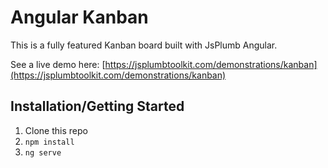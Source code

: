 # Angular Kanban 

This is a fully featured Kanban board built with JsPlumb Angular.

See a live demo here: [https://jsplumbtoolkit.com/demonstrations/kanban](https://jsplumbtoolkit.com/demonstrations/kanban)

## Installation/Getting Started

1. Clone this repo
2. `npm install`
3. `ng serve`
